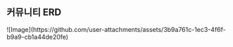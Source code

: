 <h2>커뮤니티 ERD</h2>
![Image](https://github.com/user-attachments/assets/3b9a761c-1ec3-4f6f-b9a9-cb1a44de20fe)
